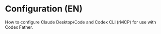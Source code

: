 # Configuration (EN)

How to configure Claude Desktop/Code and Codex CLI (rMCP) for use with Codex Father.


